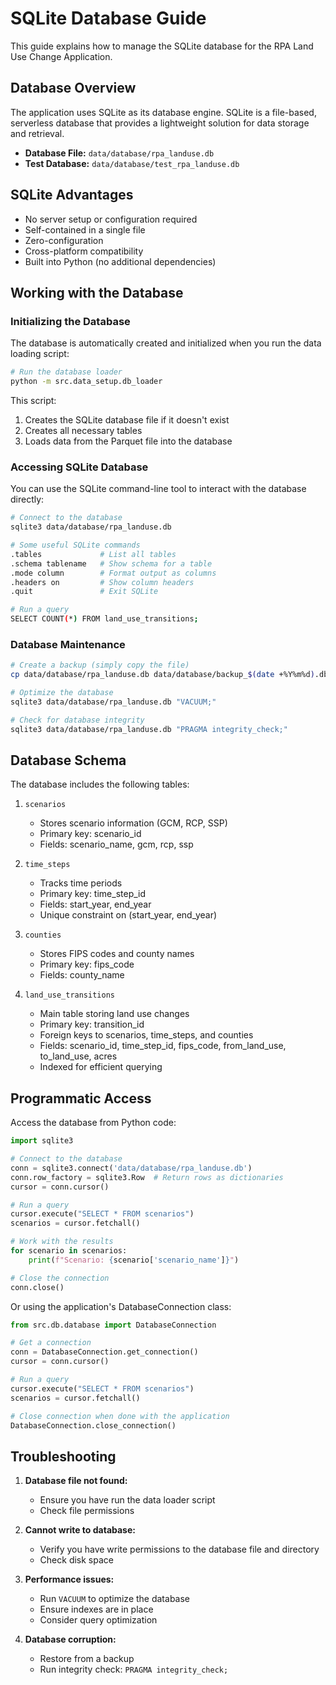 # SQLite Database Guide

This guide explains how to manage the SQLite database for the RPA Land Use Change Application.

## Database Overview

The application uses SQLite as its database engine. SQLite is a file-based, serverless database that provides a lightweight solution for data storage and retrieval.

- **Database File:** `data/database/rpa_landuse.db`
- **Test Database:** `data/database/test_rpa_landuse.db`

## SQLite Advantages

- No server setup or configuration required
- Self-contained in a single file
- Zero-configuration
- Cross-platform compatibility
- Built into Python (no additional dependencies)

## Working with the Database

### Initializing the Database

The database is automatically created and initialized when you run the data loading script:

```bash
# Run the database loader
python -m src.data_setup.db_loader
```

This script:
1. Creates the SQLite database file if it doesn't exist
2. Creates all necessary tables
3. Loads data from the Parquet file into the database

### Accessing SQLite Database

You can use the SQLite command-line tool to interact with the database directly:

```bash
# Connect to the database
sqlite3 data/database/rpa_landuse.db

# Some useful SQLite commands
.tables             # List all tables
.schema tablename   # Show schema for a table
.mode column        # Format output as columns
.headers on         # Show column headers
.quit               # Exit SQLite

# Run a query
SELECT COUNT(*) FROM land_use_transitions;
```

### Database Maintenance

```bash
# Create a backup (simply copy the file)
cp data/database/rpa_landuse.db data/database/backup_$(date +%Y%m%d).db

# Optimize the database
sqlite3 data/database/rpa_landuse.db "VACUUM;"

# Check for database integrity
sqlite3 data/database/rpa_landuse.db "PRAGMA integrity_check;"
```

## Database Schema

The database includes the following tables:

1. `scenarios`
   - Stores scenario information (GCM, RCP, SSP)
   - Primary key: scenario_id
   - Fields: scenario_name, gcm, rcp, ssp

2. `time_steps`
   - Tracks time periods
   - Primary key: time_step_id
   - Fields: start_year, end_year
   - Unique constraint on (start_year, end_year)

3. `counties`
   - Stores FIPS codes and county names
   - Primary key: fips_code
   - Fields: county_name

4. `land_use_transitions`
   - Main table storing land use changes
   - Primary key: transition_id
   - Foreign keys to scenarios, time_steps, and counties
   - Fields: scenario_id, time_step_id, fips_code, from_land_use, to_land_use, acres
   - Indexed for efficient querying

## Programmatic Access

Access the database from Python code:

```python
import sqlite3

# Connect to the database
conn = sqlite3.connect('data/database/rpa_landuse.db')
conn.row_factory = sqlite3.Row  # Return rows as dictionaries
cursor = conn.cursor()

# Run a query
cursor.execute("SELECT * FROM scenarios")
scenarios = cursor.fetchall()

# Work with the results
for scenario in scenarios:
    print(f"Scenario: {scenario['scenario_name']}")

# Close the connection
conn.close()
```

Or using the application's DatabaseConnection class:

```python
from src.db.database import DatabaseConnection

# Get a connection
conn = DatabaseConnection.get_connection()
cursor = conn.cursor()

# Run a query
cursor.execute("SELECT * FROM scenarios")
scenarios = cursor.fetchall()

# Close connection when done with the application
DatabaseConnection.close_connection()
```

## Troubleshooting

1. **Database file not found:**
   - Ensure you have run the data loader script
   - Check file permissions

2. **Cannot write to database:**
   - Verify you have write permissions to the database file and directory
   - Check disk space

3. **Performance issues:**
   - Run `VACUUM` to optimize the database
   - Ensure indexes are in place
   - Consider query optimization

4. **Database corruption:**
   - Restore from a backup
   - Run integrity check: `PRAGMA integrity_check;` 